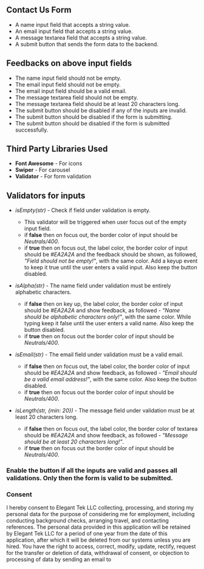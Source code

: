 ## Contact Us Form

- A name input field that accepts a string value.
- An email input field that accepts a string value.
- A message textarea field that accepts a string value.
- A submit button that sends the form data to the backend.

## Feedbacks on above input fields

- The name input field should not be empty.
- The email input field should not be empty.
- The email input field should be a valid email.
- The message textarea field should not be empty.
- The message textarea field should be at least 20 characters long.
- The submit button should be disabled if any of the inputs are invalid.
- The submit button should be disabled if the form is submitting.
- The submit button should be disabled if the form is submitted successfully.

## Third Party Libraries Used

- **Font Awesome** - For icons
- **Swiper** - For carousel
- **Validator** - For form validation

## Validators for inputs

- _isEmpty(str)_ - Check if field under validation is empty.

  - This validator will be triggered when user focus out of the empty input field.
  - if **false** then on focus out, the border color of input should be _Neutrals/400_.
  - if **true** then on focus out, the label color, the border color of input should be _#EA2A2A_ and the feedback should be shown, as followed, _"Field should not be empty!"_, with the same color. Add a keyup event to keep it true until the user enters a valid input. Also keep the button disabled.

- _isAlpha(str)_ - The name field under validation must be entirely alphabetic characters.

  - if **false** then on key up, the label color, the border color of input should be _#EA2A2A_ and show feedback, as followed - _"Name should be alphabetic characters only!"_, with the same color. While typing keep it false until the user enters a valid name. Also keep the button disabled.
  - if **true** then on focus out the border color of input should be _Neutrals/400_.

- _isEmail(str)_ - The email field under validation must be a valid email.

  - if **false** then on focus out, the label color, the border color of input should be _#EA2A2A_ and show feedback, as followed - _"Email should be a valid email address!"_, with the same color. Also keep the button disabled.
  - if **true** then on focus out the border color of input should be _Neutrals/400_.

- _isLength(str, {min: 20})_ - The message field under validation must be at least 20 characters long.
  - if **false** then on focus out, the label color, the border color of textarea should be _#EA2A2A_ and show feedback, as followed - _"Message should be at least 20 characters long!"_.
  - if **true** then on focus out the border color of input should be _Neutrals/400_.

### Enable the button if all the inputs are valid and passes all validations. Only then the form is valid to be submitted.

### Consent

I hereby consent to Elegant Tek LLC collecting, processing, and
storing my personal data for the purpose of considering me for
employment, including conducting background checks, arranging
travel, and contacting references. The personal data provided in
this application will be retained by Elegant Tek LLC for a period
of one year from the date of this application, after which it will
be deleted from our systems unless you are hired. You have the
right to access, correct, modify, update, rectify, request for
the transfer or deletion of data, withdrawal of consent, or
objection to processing of data by sending an email to
